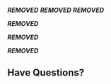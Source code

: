 ***REMOVED***
***REMOVED***
***REMOVED***

***REMOVED***

***REMOVED***

***REMOVED***

## Have Questions?
